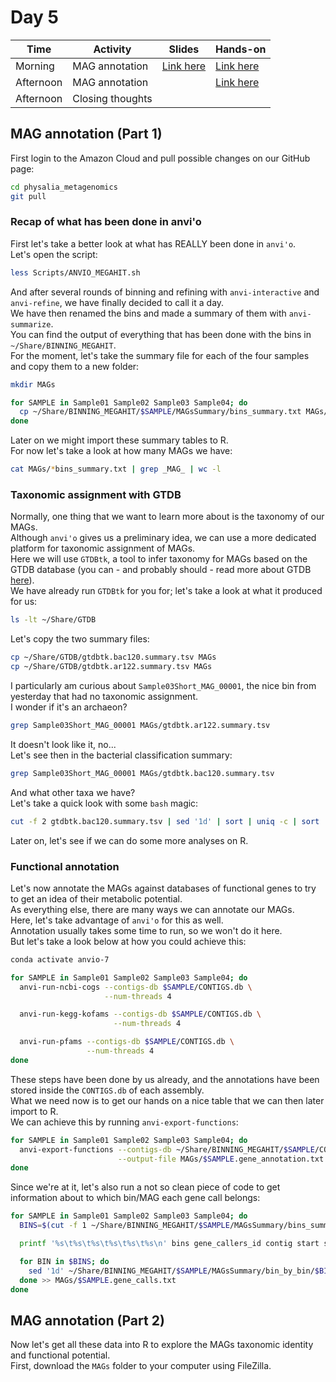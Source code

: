 # Day 5

| Time      | Activity            | Slides                               | Hands-on                            |
|-----------|---------------------|--------------------------------------|-------------------------------------|
| Morning   | MAG annotation      | [Link here](MAG-annotation.pdf)      | [Link here](#MAG-annotation-part-1) |
| Afternoon | MAG annotation      |                                      | [Link here](#MAG-annotation-part-2) |
| Afternoon | Closing thoughts    |                                      |                                     |

## MAG annotation (Part 1)

First login to the Amazon Cloud and pull possible changes on our GitHub page:

```bash
cd physalia_metagenomics
git pull
```

### Recap of what has been done in anvi'o
First let's take a better look at what has REALLY been done in `anvi'o`.  
Let's open the script:

```bash
less Scripts/ANVIO_MEGAHIT.sh
```

And after several rounds of binning and refining with `anvi-interactive` and `anvi-refine`, we have finally decided to call it a day.  
We have then renamed the bins and made a summary of them with `anvi-summarize`.  
You can find the output of everything that has been done with the bins in `~/Share/BINNING_MEGAHIT`.  
For the moment, let's take the summary file for each of the four samples and copy them to a new folder:

```bash
mkdir MAGs

for SAMPLE in Sample01 Sample02 Sample03 Sample04; do
  cp ~/Share/BINNING_MEGAHIT/$SAMPLE/MAGsSummary/bins_summary.txt MAGs/$SAMPLE.bins_summary.txt
done
```

Later on we might import these summary tables to R.  
For now let's take a look at how many MAGs we have:

```bash
cat MAGs/*bins_summary.txt | grep _MAG_ | wc -l
```

### Taxonomic assignment with GTDB
Normally, one thing that we want to learn more about is the taxonomy of our MAGs.  
Although `anvi'o` gives us a preliminary idea, we can use a more dedicated platform for taxonomic assignment of MAGs.  
Here we will use `GTDBtk`, a tool to infer taxonomy for MAGs based on the GTDB database (you can - and probably should - read more about GTDB [here](https://gtdb.ecogenomic.org/)).  
We have already run `GTDBtk` for you for; let's take a look at what it produced for us:

```bash
ls -lt ~/Share/GTDB
```

Let's copy the two summary files:

```bash
cp ~/Share/GTDB/gtdbtk.bac120.summary.tsv MAGs
cp ~/Share/GTDB/gtdbtk.ar122.summary.tsv MAGs
```

I particularly am curious about `Sample03Short_MAG_00001`, the nice bin from yesterday that had no taxonomic assignment.  
I wonder if it's an archaeon?

```bash
grep Sample03Short_MAG_00001 MAGs/gtdbtk.ar122.summary.tsv
```

It doesn't look like it, no...  
Let's see then in the bacterial classification summary:

```bash
grep Sample03Short_MAG_00001 MAGs/gtdbtk.bac120.summary.tsv
```

And what other taxa we have?  
Let's take a quick look with some `bash` magic:

```bash
cut -f 2 gtdbtk.bac120.summary.tsv | sed '1d' | sort | uniq -c | sort
```

Later on, let's see if we can do some more analyses on R.

### Functional annotation
Let's now annotate the MAGs against databases of functional genes to try to get an idea of their metabolic potential.  
As everything else, there are many ways we can annotate our MAGs.  
Here, let's take advantage of `anvi'o` for this as well.  
Annotation usually takes some time to run, so we won't do it here.  
But let's take a look below at how you could achieve this:

```bash
conda activate anvio-7

for SAMPLE in Sample01 Sample02 Sample03 Sample04; do
  anvi-run-ncbi-cogs --contigs-db $SAMPLE/CONTIGS.db \
                     --num-threads 4

  anvi-run-kegg-kofams --contigs-db $SAMPLE/CONTIGS.db \
                       --num-threads 4

  anvi-run-pfams --contigs-db $SAMPLE/CONTIGS.db \
                 --num-threads 4
done
```

These steps have been done by us already, and the annotations have been stored inside the `CONTIGS.db` of each assembly.  
What we need now is to get our hands on a nice table that we can then later import to R.  
We can achieve this by running `anvi-export-functions`:

```bash
for SAMPLE in Sample01 Sample02 Sample03 Sample04; do
  anvi-export-functions --contigs-db ~/Share/BINNING_MEGAHIT/$SAMPLE/CONTIGS.db \
                        --output-file MAGs/$SAMPLE.gene_annotation.txt
done
```

Since we're at it, let's also run a not so clean piece of code to get information about to which bin/MAG each gene call belongs:

```bash
for SAMPLE in Sample01 Sample02 Sample03 Sample04; do
  BINS=$(cut -f 1 ~/Share/BINNING_MEGAHIT/$SAMPLE/MAGsSummary/bins_summary.txt | sed '1d')

  printf '%s\t%s\t%s\t%s\t%s\t%s\n' bins gene_callers_id contig start stop direction > MAGs/$SAMPLE.gene_calls.txt

  for BIN in $BINS; do
    sed '1d' ~/Share/BINNING_MEGAHIT/$SAMPLE/MAGsSummary/bin_by_bin/$BIN/$BIN-gene_calls.txt | awk -F '\t' -v BIN=$BIN -v OFS='\t' '{print BIN, $1, $2, $3, $4, $5}'
  done >> MAGs/$SAMPLE.gene_calls.txt
done
```

## MAG annotation (Part 2)

Now let's get all these data into R to explore the MAGs taxonomic identity and functional potential.  
First, download the `MAGs` folder to your computer using FileZilla.
